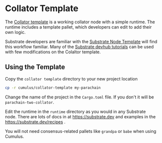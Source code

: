 # Collator Template
The [Collator template](https://github.com/paritytech/cumulus/tree/joshy-workshop/collator-template) is a working collator node with a simple runtime. The runtime includes a template pallet, which developers can edit to add their own logic.

Substrate developers are familiar with the [Substrate Node Template](https://github.com/substrate-developer-hub/substrate-node-template) will find this workflow familiar. Many of the [Substrate devhub tutorials](https://substrate.dev/tutorials/) can be used with few modifications on the Colaltor template.

## Using the Template
Copy the `collator template` directory to your new project location
```bash
cp -r cumulus/collator-template my-parachain
```

Change the name of the project in the `Cargo.toml` file. If you don't it will be `parachain-two-collator`.

Edit the runtime in the `runtime` directory as you would in any Substrate node. There are lots of docs in at https://substrate.dev and examples in the https://substrate.dev/recipes .

You will not need consensus-related pallets like `grandpa` or `babe` when using Cumulus.
